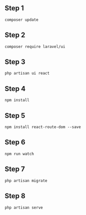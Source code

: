 ## Step 1

 `composer update`

## Step 2

 `composer require laravel/ui`

## Step 3

 `php artisan ui react`

## Step 4

`npm install`

## Step 5

`npm install react-route-dom --save`


## Step 6

 `npm run watch`

## Step 7

 `php artisan migrate`

## Step 8

 `php artisan serve`
